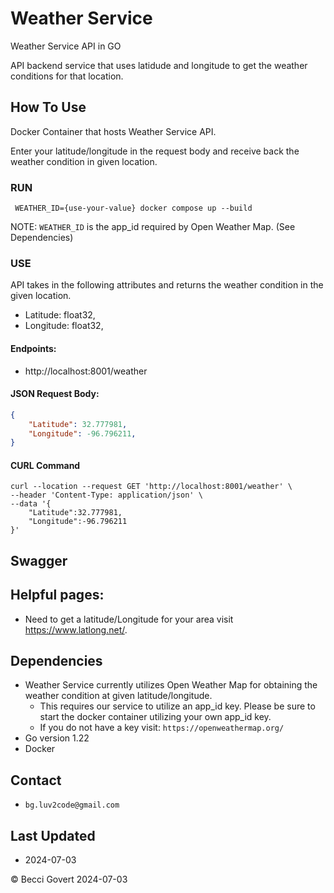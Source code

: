 # Weather Service
Weather Service API in GO

API backend service that uses latidude and longitude to get the weather conditions for that location. 

## How To Use

Docker Container that hosts Weather Service API.

Enter your latitude/longitude in the request body and receive back the weather condition in given location.

### RUN
``` WEATHER_ID={use-your-value} docker compose up --build```

NOTE: `WEATHER_ID` is the app_id required by Open Weather Map. (See Dependencies)

### USE
API takes in the following attributes and returns the weather condition in the given location.
- Latitude: float32,
- Longitude: float32,

#### Endpoints:
- http://localhost:8001/weather
   
#### JSON Request Body:
```.json
{
    "Latitude": 32.777981,
    "Longitude": -96.796211,
}
```
#### CURL Command
```
curl --location --request GET 'http://localhost:8001/weather' \
--header 'Content-Type: application/json' \
--data '{
    "Latitude":32.777981,
    "Longitude":-96.796211
}'
```
## Swagger


## Helpful pages:
 - Need to get a latitude/Longitude for your area visit https://www.latlong.net/.

 ## Dependencies
 - Weather Service currently utilizes Open Weather Map for obtaining the weather condition at given latitude/longitude.
    - This requires our service to utilize an app_id key. Please be sure to start the docker container utilizing your own app_id key.
    - If you do not have a key visit: `https://openweathermap.org/`
- Go version 1.22
- Docker

## Contact
- `bg.luv2code@gmail.com`
## Last Updated
- 2024-07-03



© Becci Govert 2024-07-03